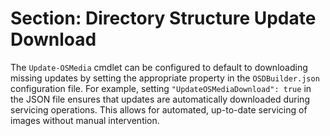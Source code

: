 # Section: Directory Structure Update Download

The `Update-OSMedia` cmdlet can be configured to default to downloading missing updates by setting the appropriate property in the `OSDBuilder.json` configuration file. For example, setting `"UpdateOSMediaDownload": true` in the JSON file ensures that updates are automatically downloaded during servicing operations. This allows for automated, up-to-date servicing of images without manual intervention.
